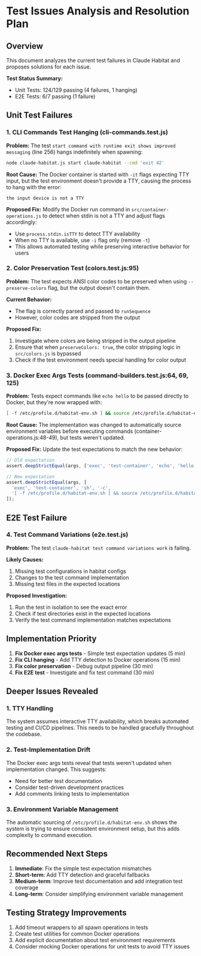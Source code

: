 # Test Issues Analysis and Resolution Plan

## Overview

This document analyzes the current test failures in Claude Habitat and proposes solutions for each issue.

**Test Status Summary:**
- Unit Tests: 124/129 passing (4 failures, 1 hanging)
- E2E Tests: 6/7 passing (1 failure)

## Unit Test Failures

### 1. CLI Commands Test Hanging (cli-commands.test.js)

**Problem:**
The test `start command with runtime exit shows improved messaging` (line 256) hangs indefinitely when spawning:
```bash
node claude-habitat.js start claude-habitat --cmd 'exit 42'
```

**Root Cause:**
The Docker container is started with `-it` flags expecting TTY input, but the test environment doesn't provide a TTY, causing the process to hang with the error:
```
the input device is not a TTY
```

**Proposed Fix:**
Modify the Docker run command in `src/container-operations.js` to detect when stdin is not a TTY and adjust flags accordingly:
- Use `process.stdin.isTTY` to detect TTY availability
- When no TTY is available, use `-i` flag only (remove `-t`)
- This allows automated testing while preserving interactive behavior for users

### 2. Color Preservation Test (colors.test.js:95)

**Problem:**
The test expects ANSI color codes to be preserved when using `--preserve-colors` flag, but the output doesn't contain them.

**Current Behavior:**
- The flag is correctly parsed and passed to `runSequence`
- However, color codes are stripped from the output

**Proposed Fix:**
1. Investigate where colors are being stripped in the output pipeline
2. Ensure that when `preserveColors: true`, the color stripping logic in `src/colors.js` is bypassed
3. Check if the test environment needs special handling for color output

### 3. Docker Exec Args Tests (command-builders.test.js:64, 69, 125)

**Problem:**
Tests expect commands like `echo hello` to be passed directly to Docker, but they're now wrapped with:
```bash
[ -f /etc/profile.d/habitat-env.sh ] && source /etc/profile.d/habitat-env.sh || true; echo hello
```

**Root Cause:**
The implementation was changed to automatically source environment variables before executing commands (container-operations.js:48-49), but tests weren't updated.

**Proposed Fix:**
Update the test expectations to match the new behavior:
```javascript
// Old expectation
assert.deepStrictEqual(args, ['exec', 'test-container', 'echo', 'hello']);

// New expectation
assert.deepStrictEqual(args, [
  'exec', 'test-container', 'sh', '-c',
  '[ -f /etc/profile.d/habitat-env.sh ] && source /etc/profile.d/habitat-env.sh || true; echo hello'
]);
```

## E2E Test Failure

### 4. Test Command Variations (e2e.test.js)

**Problem:**
The test `claude-habitat test command variations work` is failing.

**Likely Causes:**
1. Missing test configurations in habitat configs
2. Changes to the test command implementation
3. Missing test files in the expected locations

**Proposed Investigation:**
1. Run the test in isolation to see the exact error
2. Check if test directories exist in the expected locations
3. Verify the test command implementation matches expectations

## Implementation Priority

1. **Fix Docker exec args tests** - Simple test expectation updates (5 min)
2. **Fix CLI hanging** - Add TTY detection to Docker operations (15 min)
3. **Fix color preservation** - Debug output pipeline (30 min)
4. **Fix E2E test** - Investigate and fix test command (30 min)

## Deeper Issues Revealed

### 1. TTY Handling
The system assumes interactive TTY availability, which breaks automated testing and CI/CD pipelines. This needs to be handled gracefully throughout the codebase.

### 2. Test-Implementation Drift
The Docker exec args tests reveal that tests weren't updated when implementation changed. This suggests:
- Need for better test documentation
- Consider test-driven development practices
- Add comments linking tests to implementation

### 3. Environment Variable Management
The automatic sourcing of `/etc/profile.d/habitat-env.sh` shows the system is trying to ensure consistent environment setup, but this adds complexity to command execution.

## Recommended Next Steps

1. **Immediate**: Fix the simple test expectation mismatches
2. **Short-term**: Add TTY detection and graceful fallbacks
3. **Medium-term**: Improve test documentation and add integration test coverage
4. **Long-term**: Consider simplifying environment variable management

## Testing Strategy Improvements

1. Add timeout wrappers to all spawn operations in tests
2. Create test utilities for common Docker operations
3. Add explicit documentation about test environment requirements
4. Consider mocking Docker operations for unit tests to avoid TTY issues